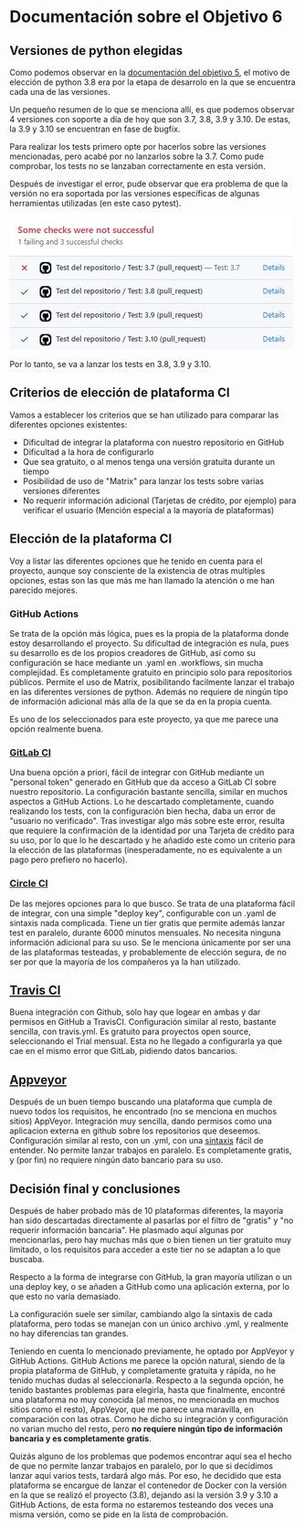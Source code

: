 # Documentación sobre el Objetivo  6

## Versiones de python elegidas

Como podemos observar en la [documentación del objetivo 5](/docs/Objetivo-5.md), el motivo de elección de python 3.8 era por la etapa de desarrolo en la que se encuentra cada una de las versiones.

Un pequeño resumen de lo que se menciona allí, es que podemos observar 4 versiones con soporte a día de hoy que son 3.7, 3.8, 3.9 y 3.10. De estas, la 3.9 y 3.10 se encuentran en fase de bugfix.

Para realizar los tests primero opte por hacerlos sobre las versiones mencionadas, pero acabé por no lanzarlos sobre la 3.7. Como pude comprobar, los tests no se lanzaban correctamente en esta versión.


Después de investigar el error, pude observar que era problema de que la versión no era soportada por las versiones específicas de algunas herramientas utilizadas (en este caso pytest).

![Fail python 3.7](/docs/img/python37fail.png)

Por lo tanto, se va a lanzar los tests en 3.8, 3.9 y 3.10.


## Criterios de elección de plataforma CI

Vamos a establecer los criterios que se han utilizado para comparar las diferentes opciones existentes:

- Dificultad de integrar la plataforma con nuestro repositorio en GitHub
- Dificultad a la hora de configurarlo
- Que sea gratuito, o al menos tenga una versión gratuita durante un tiempo
- Posibilidad de uso de "Matrix" para lanzar los tests sobre varias versiones diferentes
- No requerir información adicional (Tarjetas de crédito, por ejemplo) para verificar el usuario (Mención especial a la mayoría de plataformas)

## Elección de la plataforma CI

Voy a listar las diferentes opciones que he tenido en cuenta para el proyecto, aunque soy consciente de la existencia de otras multiples opciones, estas son las que más me han llamado la atención o me han parecido mejores.

### GitHub Actions

Se trata de la opción más lógica, pues es la propia de la plataforma donde estoy desarrollando el proyecto. Su dificultad de integración es nula, pues su desarrollo es de los propios creadores de GitHub, así como su configuración se hace mediante un .yaml en .workflows, sin mucha complejidad. Es completamente gratuito en principio solo para repositorios públicos. Permite el uso de Matrix, posibilitando facilmente lanzar el trabajo en las diferentes versiones de python. Además no requiere de ningún tipo de información adicional más alla de la que se da en la propia cuenta.

Es uno de los seleccionados para este proyecto, ya que me parece una opción realmente buena.

### [GitLab CI](https://docs.gitlab.com/ee/ci/)

Una buena opción a priori, fácil de integrar con GitHub mediante un "personal token" generado en GitHub que da acceso a GitLab CI sobre nuestro repositorio. La configuración bastante sencilla, similar en muchos aspectos a GitHub Actions. Lo he descartado completamente, cuando realizando los tests, con la configuración bien hecha, daba un error de "usuario no verificado". Tras investigar algo más sobre este error, resulta que requiere la confirmación de la identidad por una Tarjeta de crédito para su uso, por lo que lo he descartado y he añadido este como un criterio para la elección de las plataformas (inesperadamente, no es equivalente a un pago pero prefiero no hacerlo).

### [Circle CI](https://circleci.com/)

De las mejores opciones para lo que busco. Se trata de una plataforma fácil de integrar, con una simple "deploy key", configurable con un .yaml de sintaxis nada complicada. Tiene un tier gratis que permite además lanzar test en paralelo, durante 6000 minutos mensuales. No necesita ninguna información adicional para su uso. Se le menciona únicamente por ser una de las plataformas testeadas, y probablemente de elección segura, de no ser por que la mayoría de los compañeros ya la han utilizado.

## [Travis CI](https://www.travis-ci.com/)

Buena integración con Github, solo hay que logear en ambas y dar permisos en GitHub a TravisCI. Configuración similar al resto, bastante sencilla, con travis.yml. Es gratuito para proyectos open source, seleccionando el Trial mensual. Esta no he llegado a configurarla ya que cae en el mismo error que GitLab, pidiendo datos bancarios.

## [Appveyor](https://www.appveyor.com/)

Después de un buen tiempo buscando una plataforma que cumpla de nuevo todos los requisitos, he encontrado (no se menciona en muchos sitios) AppVeyor. Integración muy sencilla, dando permisos como una aplicacion externa en github sobre los repositorios que deseemos. Configuración similar al resto, con un .yml, con una [sintaxis](https://www.appveyor.com/docs/appveyor-yml/) fácil de entender. No permite lanzar trabajos en paralelo. Es completamente gratis, y (por fin) no requiere ningún dato bancario para su uso.


## Decisión final y conclusiones

Después de haber probado más de 10 plataformas diferentes, la mayoría han sido descartadas directamente al pasarlas por el filtro de "gratis" y "no requerir información bancaria". He plasmado aquí algunas por mencionarlas, pero hay muchas más que o bien tienen un tier gratuito muy limitado, o los requisitos para acceder a este tier no se adaptan a lo que buscaba.

Respecto a la forma de integrarse con GitHub, la gran mayoría utilizan o un una deploy key, o se añaden a GitHub como una aplicación externa, por lo que esto no varía demasiado.

La configuración suele ser similar, cambiando algo la sintaxis de cada plataforma, pero todas se manejan con un único archivo .yml, y realmente no hay diferencias tan grandes.

Teniendo en cuenta lo mencionado previamente, he optado por AppVeyor y GitHub Actions. GitHub Actions me parece la opción natural, siendo de la propia plataforma de GitHub, y completamente gratuita y rápida, no he tenido muchas dudas al seleccionarla. Respecto a la segunda opción, he tenido bastantes problemas para elegirla, hasta que finalmente, encontré una plataforma no muy conocida (al menos, no mencionada en muchos sitios como el resto), AppVeyor, que me parece una maravilla, en comparación con las otras. Como he dicho su integración y configuración no varian mucho del resto, pero **no requiere ningún tipo de información bancaria y es completamente gratis**. 

Quizás alguno de los problemas que podemos encontrar aquí sea el hecho de que no permite lanzar trabajos en paralelo, por lo que si decidimos lanzar aquí varios tests, tardará algo más. Por eso, he decidido que esta plataforma se encargue de lanzar el contenedor de Docker con la versión en la que se realizó el proyecto (3.8), dejando así la versión 3.9 y 3.10 a GitHub Actions, de esta forma no estaremos testeando dos veces una misma versión, como se pide en la lista de comprobación.
